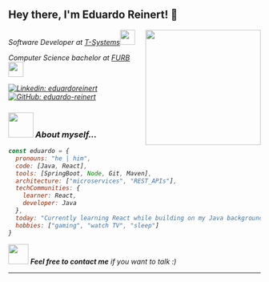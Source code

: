 <h2> Hey there, I'm Eduardo Reinert! 👋</h2> 
<img align='right' src="https://user-images.githubusercontent.com/74038190/216649421-9e9387cc-b2d3-4375-97e2-f4c43373d3ae.gif" width="230">
<p><em>Software Developer at <a href="https://www.t-systems.com/br/pt">T-Systems</a><img src="https://raw.githubusercontent.com/Tarikul-Islam-Anik/Animated-Fluent-Emojis/master/Emojis/Smilies/Pink%20Heart.png"" width="30">
<p><em>Computer Science bachelor at <a href="https://www.furb.br/pt">FURB</a><img src="https://media.giphy.com/media/fYSnHlufseco8Fh93Z/giphy.gif" width="30">

[![Linkedin: eduardoreinert](https://img.shields.io/badge/-eduardoreinert-blue?style=flat-square&logo=Linkedin&logoColor=white&link=https://www.linkedin.com/in/eduardoreinert/)](https://www.linkedin.com/in/eduardoreinert/)
[![GitHub: eduardo-reinert](https://img.shields.io/github/followers/thaiane?label=follow&style=social)](https://github.com/eduardo-reinert)


### <img src="https://user-images.githubusercontent.com/74038190/212284087-bbe7e430-757e-4901-90bf-4cd2ce3e1852.gif" width="50"> About myself...

```javascript
const eduardo = {
  pronouns: "he | him",
  code: [Java, React],
  tools: [SpringBoot, Node, Git, Maven],
  architecture: ["microservices", "REST_APIs"],
  techCommunities: {
    learner: React,
    developer: Java
  },
  today: "Currently learning React while building on my Java background",
  hobbies: ["gaming", "watch TV", "sleep"]
}


```

<img src="https://user-images.githubusercontent.com/74038190/216120981-b9507c36-0e04-4469-8e27-c99271b45ba5.png" width="40"> <em><b>Feel free to contact me</b> if you want to talk :)</em>

---
